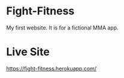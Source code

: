# Fight-Fitness

My first website. It is for a fictional MMA app.

# Live Site

https://fight-fitness.herokuapp.com/
